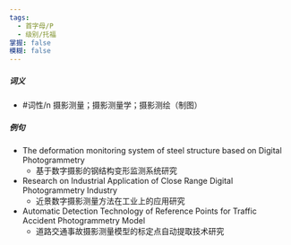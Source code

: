 ```yaml
---
tags:
  - 首字母/P
  - 级别/托福
掌握: false
模糊: false
---
```

##### 词义
- #词性/n  摄影测量；摄影测量学；摄影测绘（制图）
##### 例句
- The deformation monitoring system of steel structure based on Digital Photogrammetry
	- 基于数字摄影的钢结构变形监测系统研究
- Research on Industrial Application of Close Range Digital Photogrammetry Industry
	- 近景数字摄影测量方法在工业上的应用研究
- Automatic Detection Technology of Reference Points for Traffic Accident Photogrammetry Model
	- 道路交通事故摄影测量模型的标定点自动提取技术研究
